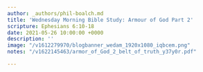 ```yaml
---
author: _authors/phil-boalch.md
title: 'Wednesday Morning Bible Study: Armour of God Part 2'
scripture: Ephesians 6:10-18
date: 2021-05-26 10:00:00 +0000
description: ''
image: "/v1612279970/blogbanner_wedam_1920x1080_iqbcem.png"
notes: "/v1622145463/armor_of_God_2_belt_of_truth_y37y0r.pdf"

---
```

